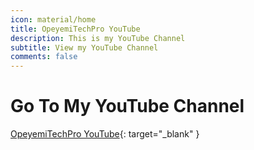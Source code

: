 ```yaml
---
icon: material/home
title: OpeyemiTechPro YouTube
description: This is my YouTube Channel
subtitle: View my YouTube Channel
comments: false
---
```


# **Go To My YouTube Channel**

[OpeyemiTechPro YouTube](https://youtube.com/@opeyemitechpro){: target="_blank" }